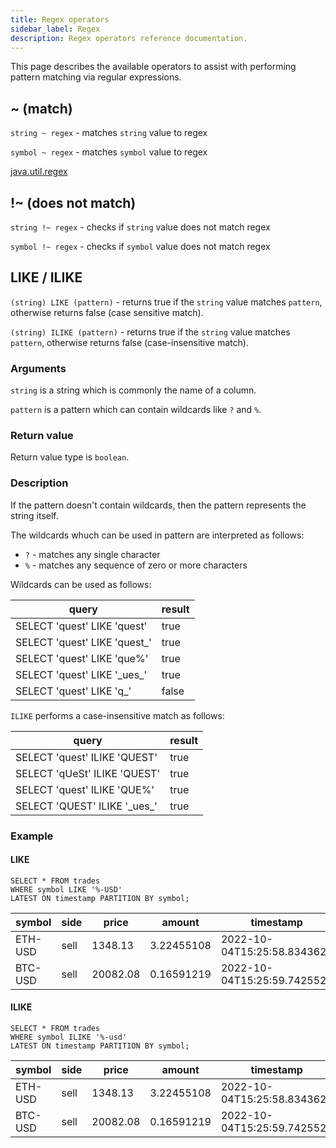 ```yaml
---
title: Regex operators
sidebar_label: Regex
description: Regex operators reference documentation.
---
```


This page describes the available operators to assist with performing pattern
matching via regular expressions.

## ~ (match)

`string ~ regex` - matches `string` value to regex

`symbol ~ regex` - matches `symbol` value to regex

[java.util.regex](https://docs.oracle.com/en/java/javase/11/docs/api/java.base/java/util/regex/Pattern.html)

## !~ (does not match)

`string !~ regex` - checks if `string` value does not match regex

`symbol !~ regex` - checks if `symbol` value does not match regex

## LIKE / ILIKE

`(string) LIKE (pattern)` - returns true if the `string` value matches `pattern`, otherwise returns false (case sensitive match).

`(string) ILIKE (pattern)` - returns true if the `string` value matches `pattern`, otherwise returns false (case-insensitive match).

### Arguments

`string` is a string which is commonly the name of a column.

`pattern` is a pattern which can contain wildcards like `?` and `%`.

### Return value

Return value type is `boolean`.

### Description

If the pattern doesn't contain wildcards, then the pattern represents the string itself.

The wildcards whuch can be used in pattern are interpreted as follows:
- `?` - matches any single character
- `%` - matches any sequence of zero or more characters

Wildcards can be used as follows:

|            query              | result  |
| ----------------------------- | ------- |
| SELECT 'quest' LIKE 'quest'   |  true   |
| SELECT 'quest' LIKE 'quest_'  |  true   |
| SELECT 'quest' LIKE 'que%'    |  true   |
| SELECT 'quest' LIKE '\_ues_'  |  true   |
| SELECT 'quest' LIKE 'q_'      |  false  |

`ILIKE` performs a case-insensitive match as follows:

|            query              | result  |
| ----------------------------- | ------- |
| SELECT 'quest' ILIKE 'QUEST'  |  true   |
| SELECT 'qUeSt' ILIKE 'QUEST'  |  true   |
| SELECT 'quest' ILIKE 'QUE%'   |  true   |
| SELECT 'QUEST' ILIKE '\_ues_' |  true   |

### Example

#### LIKE

```questdb-sql 
SELECT * FROM trades
WHERE symbol LIKE '%-USD'
LATEST ON timestamp PARTITION BY symbol;
```

| symbol | side | price | amount | timestamp |
| --- | --- | --- | --- | --- |
| ETH-USD | sell | 1348.13 | 3.22455108 | 2022-10-04T15:25:58.834362Z |
| BTC-USD | sell | 20082.08 | 0.16591219 | 2022-10-04T15:25:59.742552Z |

#### ILIKE

```questdb-sql 
SELECT * FROM trades
WHERE symbol ILIKE '%-usd'
LATEST ON timestamp PARTITION BY symbol;
```

| symbol | side | price | amount | timestamp |
| --- | --- | --- | --- | --- |
| ETH-USD | sell | 1348.13 | 3.22455108 | 2022-10-04T15:25:58.834362Z |
| BTC-USD | sell | 20082.08 | 0.16591219 | 2022-10-04T15:25:59.742552Z |